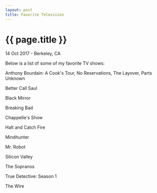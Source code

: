 ```yaml
---
layout: post
title: Favorite Television
---
```


{{ page.title }}
================

<p class="meta">14 Oct 2017 - Berkeley, CA</p>

Below is a list of some of my favorite TV shows:

Anthony Bourdain: A Cook's Tour, No Reservations, The Layover, Parts Unknown

Better Call Saul

Black Mirror

Breaking Bad

Chappelle's Show

Halt and Catch Fire

Mindhunter

Mr. Robot

Silicon Valley

The Sopranos

True Detective: Season 1

The Wire